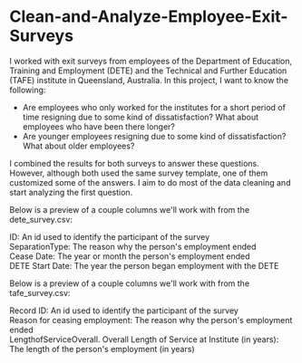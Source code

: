 # Clean-and-Analyze-Employee-Exit-Surveys

I worked with exit surveys from employees of the Department of Education, Training and Employment (DETE) and the Technical and Further Education (TAFE) institute in Queensland, Australia.
In this project, I want to know the following:

* Are employees who only worked for the institutes for a short period of time resigning due to some kind of dissatisfaction? What about employees who have been there longer?
* Are younger employees resigning due to some kind of dissatisfaction? What about older employees?
  
I combined the results for both surveys to answer these questions. However, although both used the same survey template, one of them customized some of the answers. I aim to do most of the data cleaning and start analyzing the first question.

Below is a preview of a couple columns we'll work with from the dete_survey.csv:

ID: An id used to identify the participant of the survey</br>
SeparationType: The reason why the person's employment ended</br>
Cease Date: The year or month the person's employment ended</br>
DETE Start Date: The year the person began employment with the DETE

Below is a preview of a couple columns we'll work with from the tafe_survey.csv:

Record ID: An id used to identify the participant of the survey</br>
Reason for ceasing employment: The reason why the person's employment ended</br>
LengthofServiceOverall. Overall Length of Service at Institute (in years): The length of the person's employment (in years)</br>

